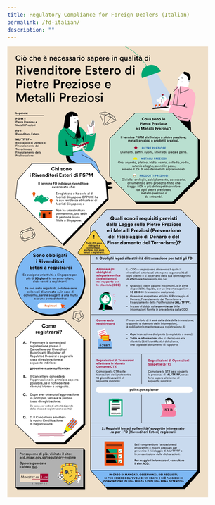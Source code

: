 ```yaml
---
title: Regulatory Compliance for Foreign Dealers (Italian)
permalink: /fd-italian/
description: ""
---
```

<a href="/files/FD-Italian.pdf" target="_blank"><img src="/images/FD-Italian.jpg"></a>